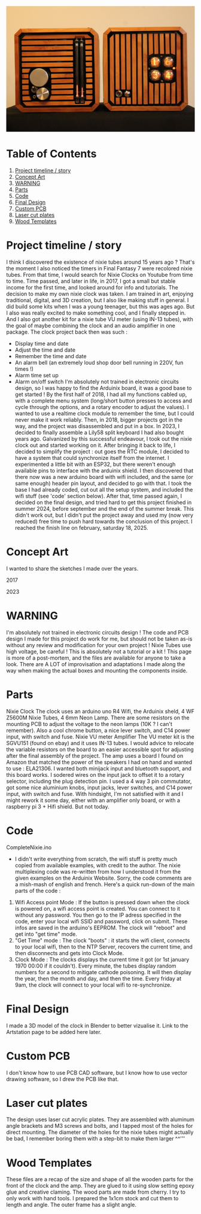 <img src="https://github.com/dmeat-art/DMT-Nixie-clock-amp/blob/main/Images/Thumbs/Banner.JPG">

# Table of Contents

1. [Project timeline / story](#timeline)
2. [Concept Art](#concept)
3. [WARNING](#warning)
4. [Parts](#parts)
5. [Code](#code)
6. [Final Design](#design)
7. [Custom PCB](#pcb)
8. [Laser cut plates](#plates)
9. [Wood Templates](#wood)

# Project timeline / story <a name="timeline"></a>

I think I discovered the existence of nixie tubes around 15 years ago ? That's the moment I also noticed the timers in Final Fantasy 7 were recolored nixie tubes. From that time, I would search for Nixie Clocks on Youtube from time to time.
Time passed, and later in life, in 2017, I got a small but stable income for the first time, and looked around for info and tutorials.
The decision to make my own nixie clock was taken. I am trained in art, enjoying traditional, digital, and 3D creation, but I also like making stuff in general. I did build some kits when I was a young teenager, but this was ages ago. But I also was really excited to make something cool, and I finally stepped in.
And I also got another kit for a nixie tube VU meter (using IN-13 tubes), with the goal of maybe combining the clock and an audio amplifier in one package.
The clock project back then was such :
- Display time and date
- Adjust the time and date
- Remember the time and date
- An alarm bell (an extremely loud shop door bell running in 220V, fun times !)
- Alarm time set up
- Alarm on/off switch
I'm absolutely not trained in electronic circuits design, so I was happy to find the Arduinix board, it was a good base to get started !
By the first half of 2018, I had all my functions cabled up, with a complete menu system (long/short button presses to access and cycle through the options, and a rotary encoder to adjust the values). I wanted to use a realtime clock module to remember the time, but I could never make it work reliably.
Then, in 2018, bigger projects got in the way, and the project was disassembled and put in a box.
In 2023, I decided to finally assemble a Lily58 split keyboard I had also bought years ago. Galvanized by this successful endeavour, I took out the nixie clock out and started working on it.
After bringing it back to life, I decided to simplify the project : out goes the RTC module, I decided to have a system that could synchronize itself from the internet.
I experimented a little bit with an ESP32, but there weren't enough available pins to interface with the arduinix shield. I then discovered that there now was a new arduino board with wifi included, and the same (or same enough) header pin layout, and decided to go with that.
I took the base I had already coded, cut out all the setup system, and included the wifi stuff (see 'code' section below).
After that, time passed again, I decided on the final design, and tried hard to get this project finished in summer 2024, before september and the end of the summer break. This didn't work out, but I didn't put the project away and used my (now very reduced) free time to push hard towards the conclusion of this project.
I reached the finish line on february, saturday 18, 2025.

# Concept Art <a name="concept"></a>

I wanted to share the sketches I made over the years.

2017

2023

 
# WARNING <a name="warning"></a>

I'm absolutely not trained in electronic circuits design !
The code and PCB design I made for this project do work for me, but should not be taken as-is without any review and modification for your own project !
Nixie Tubes use high voltage, be careful !
This is absolutely not a tutorial or a kit ! This page is more of a post-mortem, and the files are available for anyone to take a look. There are A LOT of improvisation and adaptations I made along the way when making the actual boxes and mounting the components inside.

# Parts <a name="parts"></a>

Nixie Clock
The clock uses an arduino uno R4 Wifi, the Arduinix sheld, 4 WF Z5600M Nixie Tubes, 4 6mm Neon Lamp. There are some resistors on the mounting PCB to adjust the voltage to the neon lamps (10K ? I can't remember). Also a cool chrome button, a nice lever switch, and C14 power input, with switch and fuse.
Nixie VU meter Amplifier
The VU meter kit is the SGVU151 (found on ebay) and it uses IN-13 tubes. I would advice to relocate the variable resistors on the board to an easier accessible spot for adjusting after the final assembly of the project.
The amp uses a board I found on Amazon that matched the power of the speakers I had on hand and wanted to use : ELA21306. I wanted both minijack input and bluetooth support, and this board works. I sodered wires on the input jack to offset it to a rotary selector, including the plug detection pin. I used a 4 way 3 pin commutator, got some nice aluminium knobs, input jacks, lever switches, and C14 power input, with switch and fuse.
With hindsight, I'm not satisfied with it and I might rework it some day, either with an amplifier only board, or with a raspberry pi 3 + Hifi shield. But not today.

# Code <a name="code"></a>

CompleteNixie.ino
- I didn't write everything from scratch, the wifi stuff is pretty much copied from available examples, with credit to the author. The nixie multiplexing code was re-written from how I understood it from the given examples on the Arduinix Website.
Sorry, the code comments are a mish-mash of english and french.
Here's a quick run-down of the main parts of the code :
1. Wifi Access point Mode :
If the button is pressed down when the clock is powered on, a wifi access point is created. You can connect to it without any password. You then go to the IP adress specified in the code, enter your local wifi SSID and password, click on submit. These infos are saved in the arduino's EEPROM. The clock will "reboot" and get into "get time" mode.
2. "Get Time" mode :
The clock "boots" : it starts the wifi client, connects to your local wifi, then to the NTP Server, recovers the current time, and then disconnects and gets into Clock Mode.
3. Clock Mode :
The clocks displays the current time it got (or 1st january 1970 00:00 if it couldn't).
Every minute, the tubes display random numbers for a second to mitigate cathode poisoning. It will then display the year, then the month and day, and then the time.
Every friday at 9am, the clock will connect to your local wifi to re-synchronize.

# Final Design <a name="design"></a>

I made a 3D model of the clock in Blender to better vizualise it.
Link to the Artstation page to be added here later.

# Custom PCB <a name="pcb"></a>

I don't know how to use PCB CAD software, but I know how to use vector drawing software, so I drew the PCB like that.

# Laser cut plates <a name="plates"></a>

The design uses laser cut acrylic plates. They are assembled with aluminum angle brackets and M3 screws and bolts, and I tapped most of the holes for direct mounting.
The diameter of the holes for the nixie tubes might actually be bad, I remember boring them with a step-bit to make them larger ^^'''

# Wood Templates <a name="wood"></a>

These files are a recap of the size and shape of all the wooden parts for the front of the clock and the amp. They are glued to it using slow setting epoxy glue and creative claming.
The wood parts are made from cherry. I try to only work with hand tools. I prepared the 1x1cm stock and cut them to length and angle. The outer frame has a slight angle.
